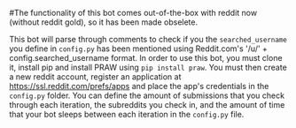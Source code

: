 #The functionality of this bot comes out-of-the-box with reddit now (without reddit gold), so it has been made obselete.

This bot will parse through comments to check if you the `searched_username` you define in `config.py` has been mentioned using Reddit.com's '/u/' + config.searched_username format.
In order to use this bot, you must clone it, install pip and install PRAW using `pip install praw`.
You must then create a new reddit account, register an application at https://ssl.reddit.com/prefs/apps and place the app's credentials in the `config.py` folder.  You can define the amount of submissions that you check through each iteration, the subreddits you check in, and the amount of time that your bot sleeps between each iteration in the `config.py` file.

